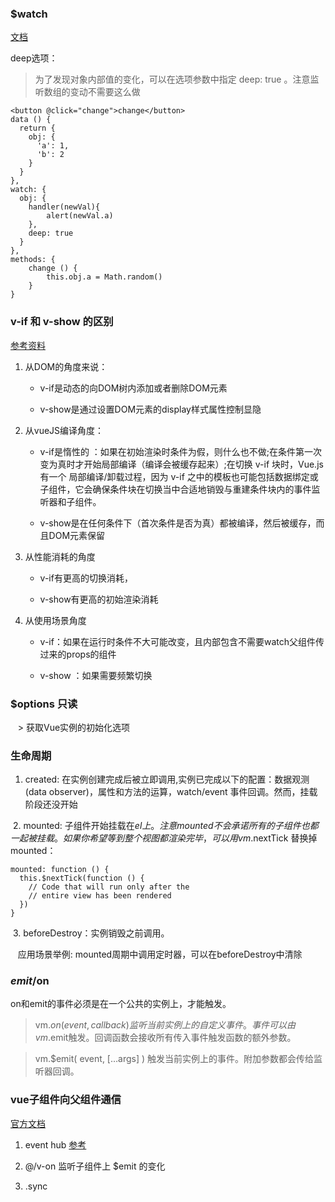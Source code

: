 ### $watch

[文档](https://cn.vuejs.org/v2/api/?#vm-watch)

deep选项：

> 为了发现对象内部值的变化，可以在选项参数中指定 deep: true 。注意监听数组的变动不需要这么做

    <button @click="change">change</button>
    data () {
      return {
        obj: {
          'a': 1,
          'b': 2
        }
      }
    },
    watch: {
      obj: {
        handler(newVal){
            alert(newVal.a)
        },
        deep: true
      }
    },
    methods: {
        change () {
            this.obj.a = Math.random()
        }
    }

### v-if 和 v-show 的区别 

[参考资料](http://www.cnblogs.com/DCL1314/p/8135502.html)

1. 从DOM的角度来说：

    *  v-if是动态的向DOM树内添加或者删除DOM元素

    *  v-show是通过设置DOM元素的display样式属性控制显隐

2. 从vueJS编译角度：

    *  v-if是惰性的 ：如果在初始渲染时条件为假，则什么也不做;在条件第一次变为真时才开始局部编译（编译会被缓存起来）;在切换 v-if 块时，Vue.js 有一个      局部编译/卸载过程，因为 v-if 之中的模板也可能包括数据绑定或子组件，它会确保条件块在切换当中合适地销毁与重建条件块内的事件监听器和子组件。
    
    *  v-show是在任何条件下（首次条件是否为真）都被编译，然后被缓存，而且DOM元素保留
    
3. 从性能消耗的角度

    *  v-if有更高的切换消耗，
    
    *  v-show有更高的初始渲染消耗
    
4. 从使用场景角度

    *  v-if：如果在运行时条件不大可能改变，且内部包含不需要watch父组件传过来的props的组件
    
    *  v-show ：如果需要频繁切换
    
### $options **只读**

    > 获取Vue实例的初始化选项

### 生命周期

  1. created: 在实例创建完成后被立即调用,实例已完成以下的配置：数据观测 (data observer)，属性和方法的运算，watch/event 事件回调。然而，挂载阶段还没开始
  
  2. mounted: 子组件开始挂载在$el上。 注意 mounted 不会承诺所有的子组件也都一起被挂载。如果你希望等到整个视图都渲染完毕，可以用 vm.$nextTick 替换掉 mounted：
  
    mounted: function () {
      this.$nextTick(function () {
        // Code that will run only after the
        // entire view has been rendered
      })
    }
    
  3. beforeDestroy：实例销毁之前调用。
  
    应用场景举例: mounted周期中调用定时器，可以在beforeDestroy中清除
    
### $emit/$on

on和emit的事件必须是在一个公共的实例上，才能触发。

> vm.$on( event, callback ) 监听当前实例上的自定义事件。事件可以由vm.$emit触发。回调函数会接收所有传入事件触发函数的额外参数。

> vm.$emit( event, […args] ) 触发当前实例上的事件。附加参数都会传给监听器回调。

### vue子组件向父组件通信

[官方文档](https://cn.vuejs.org/v2/guide/migration.html#events-%E9%80%89%E9%A1%B9-%E7%A7%BB%E9%99%A4)

1. event hub [参考](https://blog.csdn.net/baidu_31333625/article/details/74928608)

2. @/v-on 监听子组件上 $emit 的变化

3. .sync

    

     
